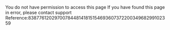 You do not have permission to access this page If you have found this page in error, please contact support Reference:838776120297007844814181515469360737220034968299102359